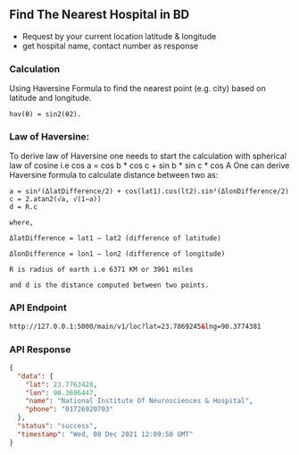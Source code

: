 ## Find The Nearest Hospital in BD
* Request by your current location latitude & longitude
* get hospital name, contact number as response

### Calculation
Using Haversine Formula to find the nearest point (e.g. city) based on latitude and longitude.
```
hav(θ) = sin2(θ2).
```

### Law of Haversine:
To derive law of Haversine one needs to start the calculation with spherical law of cosine i.e cos a = cos b * cos c + sin b * sin c * cos A 
One can derive Haversine formula to calculate distance between two as:
```
a = sin²(ΔlatDifference/2) + cos(lat1).cos(lt2).sin²(ΔlonDifference/2)
c = 2.atan2(√a, √(1−a))
d = R.c

where,

ΔlatDifference = lat1 – lat2 (difference of latitude)

ΔlonDifference = lon1 – lon2 (difference of longitude)

R is radius of earth i.e 6371 KM or 3961 miles

and d is the distance computed between two points.
```


### API Endpoint
```html
http://127.0.0.1:5000/main/v1/loc?lat=23.7869245&lng=90.3774381
```

### API Response
```json
{
  "data": {
    "lat": 23.7763428,
    "lon": 90.3696447,
    "name": "National Institute Of Neurosciences & Hospital",
    "phone": "01726920703"
  },
  "status": "success",
  "timestamp": "Wed, 08 Dec 2021 12:09:50 GMT"
}
```
